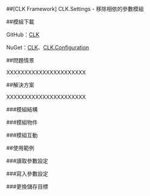 ##[CLK Framework] CLK.Settings - 移除相依的參數模組


##模組下載

GitHub：[CLK](https://github.com/Clark159/CLK)

NuGet：[CLK](https://github.com/Clark159/CLK)、[CLK.Configuration](https://github.com/Clark159/CLK)



##問題情景

XXXXXXXXXXXXXXXXXXXXXX



##解決方案

XXXXXXXXXXXXXXXXXXXXXX

###模組結構

###模組物件

###模組互動



##使用範例

###讀取參數設定

###寫入參數設定

###更換儲存目標

